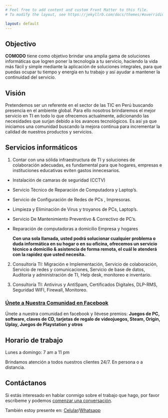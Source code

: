 ```yaml
---
# Feel free to add content and custom Front Matter to this file.
# To modify the layout, see https://jekyllrb.com/docs/themes/#overriding-theme-defaults

layout: default
---
```

## Objectivo

**COMODO** tiene como objetivo brindar una amplia gama de soluciones informáticas que logren poner la tecnología a tu servicio, haciendo la vida más fácil y simple mediante la aplicación de soluciones integrales, para que puedas ocupar tu tiempo y energía en tu trabajo y así ayudar a mantener la continuidad del servicio.


## Visión

Pretendemos ser un referente en el sector de las TIC en Perú buscando presencia en el ambiente global. Para ello nosotros brindaremos el mejor servicio en TI en todo lo que ofrecemos actualmente, adicionando las necesidades que surjan debido a los avances tecnológicos. Es así ya que iniciamos una comunidad buscando la mejora continua para incrementar la calidad de nuestros productos y servicios.

## Servicios informáticos
1. Contar con una sólida infraestructura de TI y soluciones de colaboración adecuadas, es fundamental para que hogares, empresas e instituciones educativas eviten gastos innecesarios.
* Instalación de camaras de seguridad (CCTV)
* Servicio Técnico de Reparación de Computadora y Laptop’s.
* Servicio de Configuración de Redes de PCs , Impresoras.
* Limpieza y Eliminación de Virus y troyanos de PCs, Laptop’s.
* Servicio De Mantenimiento Preventivo & Correctivo de PC’s.
* Reparación de computadoras a domicilio Empresa y hogares

  **Con una sola llamada, usted podrá solucionar cualquier problema o duda informática en su hogar o en su oficina, ofrecemos un servicio técnico a domicilio & asistencia de forma remota, el cuál le atenderá con la rapidez que usted necesita.**

2. Consultoría TI: Migración e Implementación, Servicio de colaboración, Servicio de redes y comunicaciones, Servicio de base de datos, Auditoria y administración de TI, Help desk, monitoreo e inventario.

3. Consultoría TI: Antivirus y AntiSpam, Certificados Digitales, DLP-RMS, Seguridad WIFI, Firewall, Monitoreo.

### [Únete a Nuestra Comunidad en Facebook](https://bit.ly/2FJphgv)

Únete a nuestra comunidad en facebook y llévese premios:
**Juegos de PC, software, claves de CD, tarjetas de regalo de videojuegos, Steam, Origin, Uplay, Juegos de Playstation y otros**

## Horario de trabajo

Lunes a domingo: 7 am a 11 pm

Brindamos atención a todos nuestros clientes 24/7. En persona o a distancia.

## Contáctanos

Si estás interesado en hablar conmigo sobre el trabajo que hago, por favor escríbeme y podemos [comenzar una conversación](https://bit.ly/2Ej9ep5).

También estoy presente en: [Celular](tel:51922612625)/[Whatsapp](https://wa.me/51922612625)
